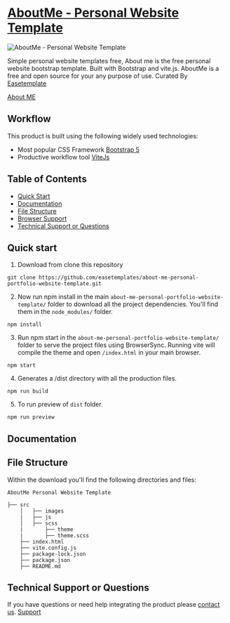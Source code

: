 # [AboutMe - Personal Website Template](https://preview.easetemplate.com/aboutme/)

![AboutMe - Personal Website Template](https://user-images.githubusercontent.com/30169935/231987845-1895e4ac-b07d-4d1f-b2b1-f9731b5adcc4.jpg)

Simple personal website templates free, About me is the free personal website bootstrap template. Built with Bootstrap and vite.js.
AboutMe is a free and open source for your any purpose of use. Curated By [Easetemplate](https://easetemplate.com/)

[About ME](https://preview.easetemplate.com/aboutme/)

## Workflow

This product is built using the following widely used technologies:

- Most popular CSS Framework [Bootstrap 5](https://getbootstrap.com/)
- Productive workflow tool [ViteJs](https://vitejs.dev/)
 

## Table of Contents

* [Quick Start](#quick-start)
* [Documentation](#documentation)
* [File Structure](#file-structure)
* [Browser Support](#browser-support)
* [Technical Support or Questions](#technical-support-or-questions)


## Quick start

1. Download from clone this repository

```
git clone https://github.com/easetemplates/about-me-personal-portfolio-website-template.git
```
 

2. Now run npm install in the main `about-me-personal-portfolio-website-template/` folder to download all the project dependencies. You'll find them in the `node_modules/` folder.

```
npm install
```

3. Run npm start in the `about-me-personal-portfolio-website-template/` folder to serve the project files using BrowserSync. Running vite will compile the theme and open `/index.html` in your main browser.

```
npm start
```

4. Generates a /dist directory with all the production files.

```
npm run build
```

5. To run preview of `dist` folder.

```
npm run preview
```

## Documentation


## File Structure
Within the download you'll find the following directories and files:

```
AboutMe Personal Website Template

├── src
    │   ├── images
    |   ├── js
    │   ├── scss
    |       ├── theme
    |       ├── theme.scss
    ├── index.html
    ├── vite.config.js
    ├── package-lock.json
    ├── package.json
    ├── README.md

```

## Technical Support or Questions

If you have questions or need help integrating the product please [contact us](https://easetemplate.com/).
[Support](https://easetemplate.com/)
